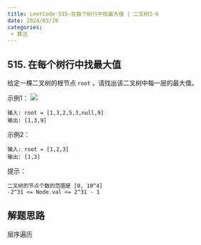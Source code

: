 ```yaml
---
title: LeetCode-515-在每个树行中找最大值 | 二叉树2-6
date: 2024/03/20
categories:
 - 算法
---
```

## 515. 在每个树行中找最大值
给定一棵二叉树的根节点 `root` ，请找出该二叉树中每一层的最大值。


示例1：
![](/image/2024032006.jpg)
```
输入: root = [1,3,2,5,3,null,9]
输出: [1,3,9]
```
示例2：
```
输入: root = [1,2,3]
输出: [1,3]
```

提示：
```
二叉树的节点个数的范围是 [0, 10^4]
-2^31 <= Node.val <= 2^31 - 1
```

## 解题思路
层序遍历

```java

```